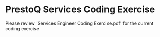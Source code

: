 # PrestoQ Services Coding Exercise
Please review 'Services Engineer Coding Exercise.pdf' for the current coding exercise 
